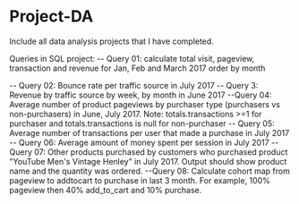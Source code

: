 # Project-DA
Include all data analysis projects that I have completed. 

Queries in SQL project: 
-- Query 01: calculate total visit, pageview, transaction and revenue for Jan, Feb and March 2017 order by month

-- Query 02: Bounce rate per traffic source in July 2017
-- Query 3: Revenue by traffic source by week, by month in June 2017
--Query 04: Average number of product pageviews by purchaser type (purchasers vs non-purchasers) in June, July 2017. Note: totals.transactions >=1 for purchaser and totals.transactions is null for non-purchaser
-- Query 05: Average number of transactions per user that made a purchase in July 2017
-- Query 06: Average amount of money spent per session in July 2017
-- Query 07: Other products purchased by customers who purchased product "YouTube Men's Vintage Henley" in July 2017. Output should show product name and the quantity was ordered.
--Query 08: Calculate cohort map from pageview to addtocart to purchase in last 3 month. For example, 100% pageview then 40% add_to_cart and 10% purchase.

